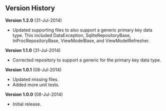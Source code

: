 ## Version History

**Version 1.2.0** (31-Jul-2014)

- Updated supporting files to also support a generic primary key data type. This included DataException, SqliteRepositoryBase, InProcRepositoryBase, ViewModelBase, and ViewModelRefresher.

**Version 1.1.0** (31-Jul-2014)

- Corrected repository to support a generic for the primary key data type.

**Version 1.0.1** (08-Jul-2014)

- Updated missing files.
- Added more unit tests.

**Version 1.0.0** (08-Jul-2014)

- Initial release.

